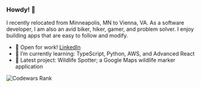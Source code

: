 ### Howdy! 👋

I recently relocated from Minneapolis, MN to Vienna, VA. As a software developer, I am also an avid biker, hiker, gamer, and problem solver. I enjoy building apps that are easy to follow and modify.

- 🔭 Open for work! [LinkedIn](https://www.linkedin.com/in/daniel-legan-365120241/)
- 🌱 I’m currently learning: TypeScript, Python, AWS, and Advanced React
- 🚧 Latest project: Wildlife Spotter; a Google Maps wildlife marker application

![Codewars Rank](https://www.codewars.com/users/Daniel-Legan/badges/large)
